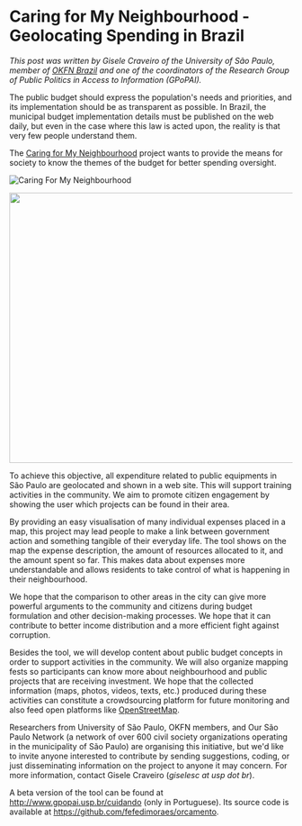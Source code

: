 # Caring for My Neighbourhood - Geolocating Spending in Brazil

*This post was written by Gisele Craveiro of the University of São Paulo, member of [OKFN Brazil](http://br.okfn.org/) and one of the coordinators of the Research Group of Public Politics in Access to Information (GPoPAI).*

The public budget should express the population's needs and priorities, and its implementation should be as transparent as possible. In Brazil, the municipal budget implementation details must be published on the web daily, but even in the case where this law is acted upon, the reality is that very few people understand them. 

The [Caring for My Neighbourhood](http://www.gpopai.usp.br/cuidando) project wants to provide the means for society to know the themes of the budget for better spending oversight.

![Caring For My Neighbourhood](7604750834_a7ec37ee8a_z.jpg)

<img alt="" src="http://farm8.staticflickr.com/7274/7604750834_a7ec37ee8a_z.jpg" title="Caring for My Neighbourhood" class="alignnone" width="640" height="480" />

To achieve this objective, all expenditure related to public equipments in São Paulo are geolocated and shown in a web site. This will support training activities in the community. We aim to promote citizen engagement by showing the user which projects can be found in their area.

By providing an easy visualisation of many individual expenses placed in a map, this project may lead people to make a link between government action and something tangible of their everyday life. The tool shows on the map the expense description, the amount of resources allocated to it, and the amount spent so far. This makes data about expenses more understandable and allows residents to take control of what is happening in their neighbourhood.
  
We hope that the comparison to other areas in the city can give more powerful arguments to the community and citizens during  budget formulation and  other decision-making processes. We hope that it can contribute to better income distribution and a more efficient fight against corruption.

Besides the tool, we will develop content about public budget concepts in order to support activities in the community. We will also organize mapping fests so participants can know more about neighbourhood and public projects that are receiving investment. We hope that the collected information  (maps, photos, videos, texts, etc.) produced during these activities can  constitute a crowdsourcing platform for future monitoring and also feed open platforms like [OpenStreetMap](http://www.openstreetmap.org/).

Researchers from University of São Paulo, OKFN members, and Our São Paulo Network (a network of over 600 civil society organizations operating in the municipality of São Paulo) are organising this initiative, but we'd like to invite anyone interested to contribute by sending suggestions, coding, or just disseminating information on the project to anyone it may concern. For more information, contact Gisele Craveiro (*giselesc at usp dot br*).

A beta version of the tool can be found at <http://www.gpopai.usp.br/cuidando> (only in Portuguese). Its source code is available at <https://github.com/fefedimoraes/orcamento>.
